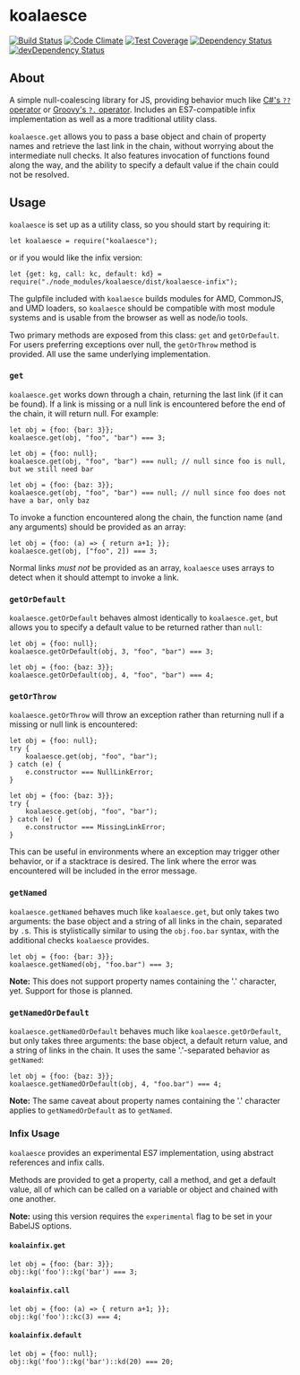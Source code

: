 # koalaesce

[![Build Status](https://travis-ci.org/ssube/koalaesce.svg?branch=master)](https://travis-ci.org/ssube/koalaesce)
[![Code Climate](https://codeclimate.com/github/ssube/koalaesce/badges/gpa.svg)](https://codeclimate.com/github/ssube/koalaesce)
[![Test Coverage](https://codeclimate.com/github/ssube/koalaesce/badges/coverage.svg)](https://codeclimate.com/github/ssube/koalaesce)
[![Dependency Status](https://david-dm.org/ssube/koalaesce.svg)](https://david-dm.org/ssube/koalaesce) 
[![devDependency Status](https://david-dm.org/ssube/koalaesce/dev-status.svg)](https://david-dm.org/ssube/koalaesce#info=devDependencies)

## About
A simple null-coalescing library for JS, providing behavior much like 
[C#'s `??` operator](https://msdn.microsoft.com/en-us/library/ms173224.aspx) or 
[Groovy's `?.` operator](http://groovy.codehaus.org/Operators#Operators-ElvisOperator(?:)). Includes an ES7-compatible
infix implementation as well as a more traditional utility class.

`koalaesce.get` allows you to pass a base object and chain of property names and retrieve the last link in the chain,
without worrying about the intermediate null checks. It also features invocation of functions found along the way, and
the ability to specify a default value if the chain could not be resolved.

## Usage
`koalaesce` is set up as a utility class, so you should start by requiring it:

    let koalaesce = require("koalaesce");

or if you would like the infix version:

    let {get: kg, call: kc, default: kd} = require("./node_modules/koalaesce/dist/koalaesce-infix");

The gulpfile included with `koalaesce` builds modules for AMD, CommonJS, and UMD loaders, so `koalaesce` should be
compatible with most module systems and is usable from the browser as well as node/io tools.

Two primary methods are exposed from this class: `get` and `getOrDefault`. For users preferring exceptions over
null, the `getOrThrow` method is provided. All use the same underlying implementation.

### `get`
`koalaesce.get` works down through a chain, returning the last link (if it can be found). If a link is missing or a
null link is encountered before the end of the chain, it will return null. For example:

    let obj = {foo: {bar: 3}};
    koalaesce.get(obj, "foo", "bar") === 3;
    
    let obj = {foo: null};
    koalaesce.get(obj, "foo", "bar") === null; // null since foo is null, but we still need bar
    
    let obj = {foo: {baz: 3}};
    koalaesce.get(obj, "foo", "bar") === null; // null since foo does not have a bar, only baz

To invoke a function encountered along the chain, the function name (and any arguments) should be provided as an
array:

    let obj = {foo: (a) => { return a+1; }};
    koalaesce.get(obj, ["foo", 2]) === 3;

Normal links *must not* be provided as an array, `koalaesce` uses arrays to detect when it should attempt to invoke a
link.

### `getOrDefault`
`koalaesce.getOrDefault` behaves almost identically to `koalaesce.get`, but allows you to specify a default value to be
returned rather than `null`:

    let obj = {foo: null};
    koalaesce.getOrDefault(obj, 3, "foo", "bar") === 3;
    
    let obj = {foo: {baz: 3}};
    koalaesce.getOrDefault(obj, 4, "foo", "bar") === 4;

### `getOrThrow`
`koalaesce.getOrThrow` will throw an exception rather than returning null if a missing or null link is encountered:

    let obj = {foo: null};
    try {
        koalaesce.get(obj, "foo", "bar");
    } catch (e) {
        e.constructor === NullLinkError;
    }

    let obj = {foo: {baz: 3}};
    try {
        koalaesce.get(obj, "foo", "bar");
    } catch (e) {
        e.constructor === MissingLinkError;
    }

This can be useful in environments where an exception may trigger other behavior, or if a stacktrace is desired. The
link where the error was encountered will be included in the error message.

### `getNamed`
`koalaesce.getNamed` behaves much like `koalaesce.get`, but only takes two arguments: the base object and a string of all links in the chain, separated by `.`s. This is stylistically similar to using the `obj.foo.bar` syntax, with the additional checks `koalaesce` provides.

    let obj = {foo: {bar: 3}};
    koalaesce.getNamed(obj, "foo.bar") === 3;

**Note:** This does not support property names containing the '.' character, yet. Support for those is planned.

### `getNamedOrDefault`
`koalaesce.getNamedOrDefault` behaves much like `koalaesce.getOrDefault`, but only takes three arguments: the base object, a default return value, and a string of links in the chain. It uses the same '.'-separated behavior as `getNamed`:

    let obj = {foo: {baz: 3}};
    koalaesce.getNamedOrDefault(obj, 4, "foo.bar") === 4;

**Note:** The same caveat about property names containing the '.' character applies to `getNamedOrDefault` as to `getNamed`.

### **Infix Usage**
`koalaesce` provides an experimental ES7 implementation, using abstract references and infix calls.

Methods are provided to get a property, call a method, and get a default value, all of which can be called on a
variable or object and chained with one another.

**Note:** using this version requires the `experimental` flag to be set in your BabelJS options.

#### `koalainfix.get`

    let obj = {foo: {bar: 3}};
    obj::kg('foo')::kg('bar') === 3;

#### `koalainfix.call`

    let obj = {foo: (a) => { return a+1; }};
    obj::kg('foo')::kc(3) === 4;

#### `koalainfix.default`

    let obj = {foo: null};
    obj::kg('foo')::kg('bar')::kd(20) === 20;
